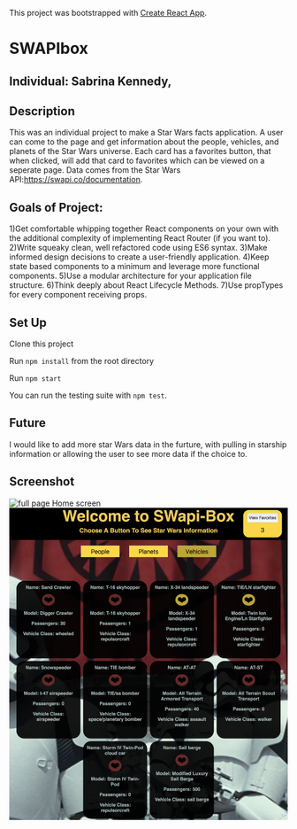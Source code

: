 This project was bootstrapped with [Create React App](https://github.com/facebookincubator/create-react-app).

# SWAPIbox
## Individual: Sabrina Kennedy,

## Description

This was an individual project to make a Star Wars facts application. A user can come to the page and get information about the people, vehicles, and planets of the Star Wars universe. Each card has a favorites button, that when clicked, will add that card to favorites which can be viewed on a seperate page. Data comes from the Star Wars API:https://swapi.co/documentation.

## Goals of Project:

1)Get comfortable whipping together React components on your own with the additional complexity of implementing React Router (if you want to).
2)Write squeaky clean, well refactored code using ES6 syntax.
3)Make informed design decisions to create a user-friendly application.
4)Keep state based components to a minimum and leverage more functional components.
5)Use a modular architecture for your application file structure.
6)Think deeply about React Lifecycle Methods.
7)Use propTypes for every component receiving props.

## Set Up

Clone this project

Run `npm install` from the root directory

Run `npm start`

You can run the testing suite with `npm test`.


## Future

I would like to add more star Wars data in the furture, with pulling in starship information or allowing the user to see more data if the choice to.

## Screenshot
![full page Home screen](./src/assets/homepage.png)
![full page Cards screen](./src/assets/cards.png)

